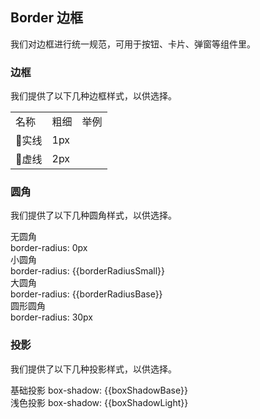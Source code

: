 <script>
  import bus from '../bus';
  import { ACTION_USER_CONFIG_UPDATE } from '../constant.js';
  const varMap = {
    '$--box-shadow-light': 'boxShadowLight',
    '$--box-shadow-base': 'boxShadowBase',
    '$--border-radius-base': 'borderRadiusBase',
    '$--border-radius-small': 'borderRadiusSmall'
  };
  const original = {
    boxShadowLight: '0 2px 12px 0 rgba(0, 0, 0, 0.1)',
    boxShadowBase: '0 2px 4px rgba(0, 0, 0, .12), 0 0 6px rgba(0, 0, 0, .04)',
    borderRadiusBase: '4px',
    borderRadiusSmall: '2px'
  }
  export default {
    created() {
      bus.$on(ACTION_USER_CONFIG_UPDATE, this.setGlobal);
    },
    mounted() {
      this.setGlobal();
    },
    methods: {
      setGlobal() {
        if (window.userThemeConfig) {
          this.global = window.userThemeConfig.global;
        }
      }
    },
    data() {
      return {
        global: {},
        boxShadowLight: '',
        boxShadowBase: '',
        borderRadiusBase: '',
        borderRadiusSmall: ''
      }
    },
    watch: {
      global: {
        immediate: true,
        handler(value) {
          Object.keys(varMap).forEach((c) => {
            if (value[c]) {
              this[varMap[c]] = value[c]
            } else {
              this[varMap[c]] = original[varMap[c]]
            }
          });
        }
      }
    }
  }
</script>

## Border 边框

我们对边框进行统一规范，可用于按钮、卡片、弹窗等组件里。

### 边框

我们提供了以下几种边框样式，以供选择。

<table class="demo-border">
  <tbody>
    <tr>
      <td class="text">名称</td>
      <td class="text">粗细</td>
      <td class="line">举例</td>
    </tr>
    <tr>
      <td class="text">实线</td>
      <td class="text">1px</td>
      <td class="line">
        <div></div>
      </td>
    </tr>
    <tr>
      <td class="text">虚线</td>
      <td class="text">2px</td>
      <td class="line">
        <div class="dashed"></div>
      </td>
    </tr>
  </tbody>
</table>

### 圆角

我们提供了以下几种圆角样式，以供选择。

<el-row :gutter="12" class="demo-radius">
<el-col :span="6" :xs="{span: 12}">
<div class="title">无圆角</div>
<div class="value">border-radius: 0px</div>
<div class="radius"></div>
</el-col>
<el-col :span="6" :xs="{span: 12}">
<div class="title">小圆角</div>
<div class="value">border-radius: {{borderRadiusSmall}}</div>
<div 
      class="radius" 
      :style="{ borderRadius: borderRadiusSmall }"
    ></div>
</el-col>
<el-col :span="6" :xs="{span: 12}">
<div class="title">大圆角</div>
<div class="value">border-radius: {{borderRadiusBase}}</div>
<div 
      class="radius"
      :style="{ borderRadius: borderRadiusBase }"
    ></div>
</el-col>
<el-col :span="6" :xs="{span: 12}">
<div class="title">圆形圆角</div>
<div class="value">border-radius: 30px</div>
<div class="radius radius-30"></div>
</el-col>
</el-row>

### 投影

我们提供了以下几种投影样式，以供选择。

<div 
class="demo-shadow"
:style="{ boxShadow: boxShadowBase }"
></div>
<span class="demo-shadow-text">基础投影 box-shadow: {{boxShadowBase}}</span>

<div 
class="demo-shadow"
:style="{ boxShadow: boxShadowLight }"
></div>
<span class="demo-shadow-text">浅色投影 box-shadow: {{boxShadowLight}}</span>
